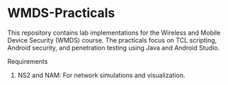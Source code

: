 # WMDS-Practicals
This repository contains lab implementations for the Wireless and Mobile Device Security (WMDS) course. The practicals focus on TCL scripting, Android security, and penetration testing using Java and Android Studio.

Requirements
1. NS2 and NAM: For network simulations and visualization.
